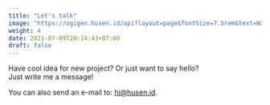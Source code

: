 ```yaml
---
title: "Let's talk"
image: "https://ogigen.husen.id/api?layout=page&fontSize=7.5rem&text=Want%20to%20say%20hello%3F"
weight: 4
date: 2021-07-09T20:14:43+07:00
draft: false
---
```


Have cool idea for new project? Or just want to say hello?  
Just write me a message!

You can also send an e-mail to: hi@husen.id.
